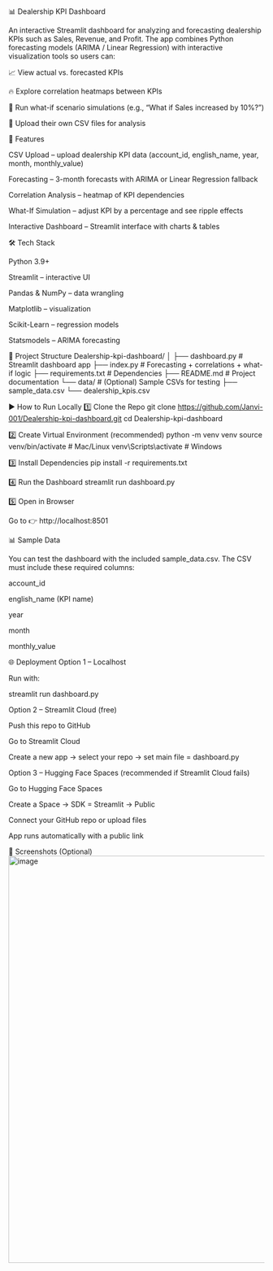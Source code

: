 📊 Dealership KPI Dashboard

An interactive Streamlit dashboard for analyzing and forecasting dealership KPIs such as Sales, Revenue, and Profit.
The app combines Python forecasting models (ARIMA / Linear Regression) with interactive visualization tools so users can:

📈 View actual vs. forecasted KPIs

🔥 Explore correlation heatmaps between KPIs

🤔 Run what-if scenario simulations (e.g., “What if Sales increased by 10%?”)

📂 Upload their own CSV files for analysis

🚀 Features

CSV Upload – upload dealership KPI data (account_id, english_name, year, month, monthly_value)

Forecasting – 3-month forecasts with ARIMA or Linear Regression fallback

Correlation Analysis – heatmap of KPI dependencies

What-If Simulation – adjust KPI by a percentage and see ripple effects

Interactive Dashboard – Streamlit interface with charts & tables

🛠 Tech Stack

Python 3.9+

Streamlit – interactive UI

Pandas & NumPy – data wrangling

Matplotlib – visualization

Scikit-Learn – regression models

Statsmodels – ARIMA forecasting

📂 Project Structure
Dealership-kpi-dashboard/
│
├── dashboard.py          # Streamlit dashboard app
├── index.py              # Forecasting + correlations + what-if logic
├── requirements.txt      # Dependencies
├── README.md             # Project documentation
└── data/                 # (Optional) Sample CSVs for testing
    ├── sample_data.csv
    └── dealership_kpis.csv

▶️ How to Run Locally
1️⃣ Clone the Repo
git clone https://github.com/Janvi-001/Dealership-kpi-dashboard.git
cd Dealership-kpi-dashboard

2️⃣ Create Virtual Environment (recommended)
python -m venv venv
source venv/bin/activate   # Mac/Linux
venv\Scripts\activate      # Windows

3️⃣ Install Dependencies
pip install -r requirements.txt

4️⃣ Run the Dashboard
streamlit run dashboard.py

5️⃣ Open in Browser

Go to 👉 http://localhost:8501

📊 Sample Data

You can test the dashboard with the included sample_data.csv.
The CSV must include these required columns:

account_id

english_name (KPI name)

year

month

monthly_value

🌐 Deployment
Option 1 – Localhost

Run with:

streamlit run dashboard.py

Option 2 – Streamlit Cloud (free)

Push this repo to GitHub

Go to Streamlit Cloud

Create a new app → select your repo → set main file = dashboard.py

Option 3 – Hugging Face Spaces (recommended if Streamlit Cloud fails)

Go to Hugging Face Spaces

Create a Space → SDK = Streamlit → Public

Connect your GitHub repo or upload files

App runs automatically with a public link

📸 Screenshots (Optional)
<img width="1872" height="801" alt="image" src="https://github.com/user-attachments/assets/bc92cc6a-e00c-4cec-abc0-c2752218ca57" />


